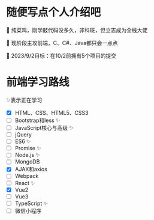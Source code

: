 # 随便写点个人介绍吧
🔭 纯菜鸡，刚学敲代码没多久，非科班，但立志成为全栈大佬

🌱 现阶段主攻前端，C、C#、Java都只会一点点

🎯 2023/9/2目标：在10/2前拥有5个项目的提交
# 前端学习路线
✨表示正在学习
- [x] HTML、CSS、HTML5、CSS3
- [ ] Bootstrap和less ✨
- [ ] JavaScript核心与高级 ✨
- [ ] jQuery
- [ ] ES6 ✨
- [ ] Promise ✨
- [ ] Node.js ✨
- [ ] MongoDB
- [x] AJAX和axios
- [ ] Webpack
- [ ] React ✨
- [x] Vue2
- [ ] Vue3
- [ ] TypeScript ✨
- [ ] 微信小程序
<!--
**Warpshlczy/Warpshlczy** is a ✨ _special_ ✨ repository because its `README.md` (this file) appears on your GitHub profile.

Here are some ideas to get you started:

- 🔭 I’m currently working on ...
- 🌱 I’m currently learning ...
- 👯 I’m looking to collaborate on ...
- 🤔 I’m looking for help with ...
- 💬 Ask me about ...
- 📫 How to reach me: ...
- 😄 Pronouns: ...
- ⚡ Fun fact: ...
-->
